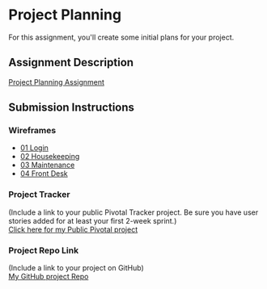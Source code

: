 # Project Planning
For this assignment, you'll create some initial plans for your project.

## Assignment Description
[Project Planning Assignment](https://education.launchcode.org/liftoff/assignments/planning/)

## Submission Instructions

### Wireframes

<ul>
  <li>
    <a href="https://github.com/Priyaj2776/liftoff-assignments/blob/master/P3-Project_Planning/01_login.JPG">01 Login</a>
  </li>
  <li>
    <a href="https://github.com/Priyaj2776/liftoff-assignments/blob/master/P3-Project_Planning/02_houseKeeping.JPG">02 Housekeeping</a>
  </li>
  <li>
    <a href="https://github.com/Priyaj2776/liftoff-assignments/blob/master/P3-Project_Planning/03_Maintenance.JPG">03 Maintenance</a>
  </li>
  <li>
    <a href="https://github.com/Priyaj2776/liftoff-assignments/blob/master/P3-Project_Planning/04_FrontDesk.JPG">04 Front Desk</a>
  </li>
</ul>

### Project Tracker

(Include a link to your public Pivotal Tracker project. Be sure you have user stories added for at least your first 2-week sprint.)
<br>
<a href="https://trello.com/b/rGVukFk0/hotel-check-in-system">Click here for my Public Pivotal project</a>
### Project Repo Link

(Include a link to your project on GitHub)
<br>
<a  href="https://github.com/Priyaj2776/Hotel-Check-in-System.git"> My GitHub project Repo</a>
